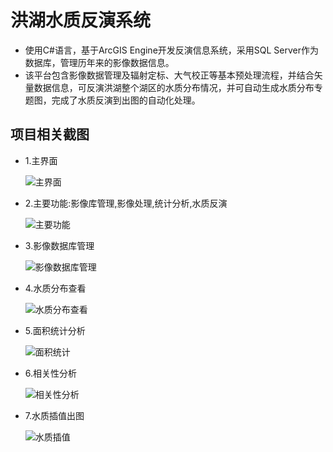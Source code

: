 # 洪湖水质反演系统
<ul>
<li>
使用C#语言，基于ArcGIS Engine开发反演信息系统，采用SQL Server作为数据库，管理历年来的影像数据信息。
</li>
<li>
该平台包含影像数据管理及辐射定标、大气校正等基本预处理流程，并结合矢量数据信息，可反演洪湖整个湖区的水质分布情况，并可自动生成水质分布专题图，完成了水质反演到出图的自动化处理。
</li>
</ul>

## 项目相关截图

* 1.主界面

	![主界面](https://raw.githubusercontent.com/zhouzhili/HongHuWaterQualitySys/master/readmeImg/main.png)
* 2.主要功能:影像库管理,影像处理,统计分析,水质反演

	![主要功能](https://raw.githubusercontent.com/zhouzhili/HongHuWaterQualitySys/master/readmeImg/功能.png)
* 3.影像数据库管理

	![影像数据库管理](https://raw.githubusercontent.com/zhouzhili/HongHuWaterQualitySys/master/readmeImg/数据管理.png)
* 4.水质分布查看

	![水质分布查看](https://raw.githubusercontent.com/zhouzhili/HongHuWaterQualitySys/master/readmeImg/水质分布.png)
* 5.面积统计分析

	![面积统计](https://raw.githubusercontent.com/zhouzhili/HongHuWaterQualitySys/master/readmeImg/面积统计.png)
* 6.相关性分析

	![相关性分析](https://raw.githubusercontent.com/zhouzhili/HongHuWaterQualitySys/master/readmeImg/相关性.png)
* 7.水质插值出图

	![水质插值](https://raw.githubusercontent.com/zhouzhili/HongHuWaterQualitySys/master/readmeImg/水质插值.png)

